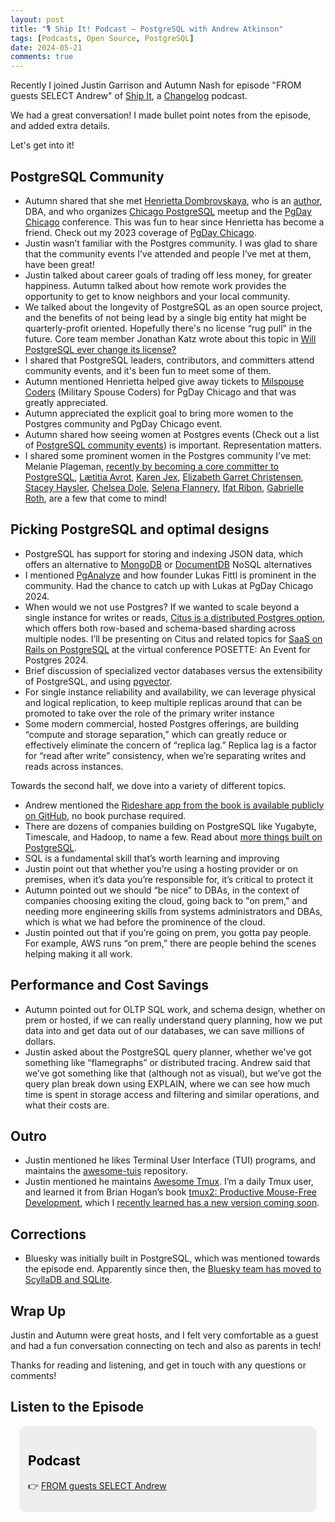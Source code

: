 ```yaml
---
layout: post
title: "🎙️ Ship It! Podcast — PostgreSQL with Andrew Atkinson"
tags: [Podcasts, Open Source, PostgreSQL]
date: 2024-05-21
comments: true
---
```


Recently I joined Justin Garrison and Autumn Nash for episode "FROM guests SELECT Andrew" of [Ship It](https://changelog.com/shipit), a [Changelog](https://changelog.com) podcast.

We had a great conversation! I made bullet point notes from the episode, and added extra details.

Let's get into it!

## PostgreSQL Community
- Autumn shared that she met [Henrietta Dombrovskaya](https://postgresql.life/post/henrietta_dombrovskaya/), who is an [author](https://www.amazon.com/PostgreSQL-Query-Optimization-Ultimate-Efficient/dp/1484268849), DBA, and who organizes [Chicago PostgreSQL](https://www.meetup.com/chicago-postgresql-user-group/) meetup and the [PgDay Chicago](https://2024.pgdaychicago.org/) conference. This was fun to hear since Henrietta has become a friend. Check out my 2023 coverage of [PgDay Chicago](https://andyatkinson.com/blog/2023/05/24/pgday-chicago).
- Justin wasn’t familiar with the Postgres community. I was glad to share that the community events I’ve attended and people I’ve met at them, have been great!
- Justin talked about career goals of trading off less money, for greater happiness. Autumn talked about how remote work provides the opportunity to get to know neighbors and your local community.
- We talked about the longevity of PostgreSQL as an open source project, and the benefits of not being lead by a single big entity hat might be quarterly-profit oriented. Hopefully there's no license “rug pull” in the future. Core team member Jonathan Katz wrote about this topic in [Will PostgreSQL ever change its license?](https://jkatz05.com/post/postgres/postgres-license-2024/)
- I shared that PostgreSQL leaders, contributors, and committers attend community events, and it's been fun to meet some of them.
- Autumn mentioned Henrietta helped give away tickets to [Milspouse Coders](https://milspousecoders.org) (Military Spouse Coders) for PgDay Chicago and that was greatly appreciated.
- Autumn appreciated the explicit goal to bring more women to the Postgres community and PgDay Chicago event.
- Autumn shared how seeing women at Postgres events (Check out a list of [PostgreSQL community events](https://www.postgresql.org/about/events/)) is important. Representation matters.
- I shared some prominent women in the Postgres community I’ve met: Melanie Plageman, [recently by becoming a core committer to PostgreSQL](https://www.postgresql.org/message-id/df222085-2248-4d89-8935-256a9c384878%40postgresql.org), [Lætitia Avrot](https://mydbanotebook.org/), [Karen Jex](https://karenjex.blogspot.com/), [Elizabeth Garret Christensen](https://postgresql.life/post/elizabeth_garrett_christensen/), [Stacey Haysler](https://postgresql.us/team/), [Chelsea Dole](https://chelseadole.com/), [Selena Flannery](https://www.linkedin.com/in/selenaflannery/), [Ifat Ribon](https://www.linkedin.com/in/ifatribon/), [Gabrielle Roth](https://gorthx.wordpress.com/), are a few that come to mind!

## Picking PostgreSQL and optimal designs
- PostgreSQL has support for storing and indexing JSON data, which offers an alternative to [MongoDB](https://www.mongodb.com/) or [DocumentDB](https://docs.aws.amazon.com/documentdb/latest/developerguide/what-is.html) NoSQL alternatives
- I mentioned [PgAnalyze](https://pganalyze.com/) and how founder Lukas Fittl is prominent in the community. Had the chance to catch up with Lukas at PgDay Chicago 2024.
- When would we not use Postgres? If we wanted to scale beyond a single instance for writes or reads, [Citus is a distributed Postgres option](https://www.citusdata.com/), which offers both row-based and schema-based sharding across multiple nodes. I’ll be presenting on Citus and related topics for [SaaS on Rails on PostgreSQL](https://www.citusdata.com/posette/speakers/andrew-atkinson/) at the virtual conference POSETTE: An Event for Postgres 2024.
- Brief discussion of specialized vector databases versus the extensibility of PostgreSQL, and using [pgvector](https://github.com/pgvector/pgvector).
- For single instance reliability and availability, we can leverage physical and logical replication, to keep multiple replicas around that can be promoted to take over the role of the primary writer instance
- Some modern commercial, hosted Postgres offerings, are building “compute and storage separation,” which can greatly reduce or effectively eliminate the concern of “replica lag.” Replica lag is a factor for “read after write” consistency, when we’re separating writes and reads across instances.

Towards the second half, we dove into a variety of different topics.

- Andrew mentioned the [Rideshare app from the book is available publicly on GitHub](https://github.com/andyatkinson/rideshare), no book purchase required.
- There are dozens of companies building on PostgreSQL like Yugabyte, Timescale, and Hadoop, to name a few. Read about [more things built on PostgreSQL](https://wiki.postgresql.org/wiki/PostgreSQL_derived_databases).
- SQL is a fundamental skill that’s worth learning and improving
- Justin point out that whether you’re using a hosting provider or on premises, when it’s data you’re responsible for, it’s critical to protect it
- Autumn pointed out we should “be nice” to DBAs, in the context of companies choosing exiting the cloud, going back to "on prem," and needing more engineering skills from systems administrators and DBAs, which is what we had before the prominence of the cloud.
- Justin pointed out that if you’re going on prem, you gotta pay people. For example, AWS runs “on prem,” there are people behind the scenes helping making it all work.

## Performance and Cost Savings
- Autumn pointed out for OLTP SQL work, and schema design, whether on prem or hosted, if we can really understand query planning, how we put data into and get data out of our databases, we can save millions of dollars.
- Justin asked about the PostgreSQL query planner, whether we've got something like “flamegraphs” or distributed tracing. Andrew said that we’ve got something like that (although not as visual), but we’ve got the query plan break down using EXPLAIN, where we can see how much time is spent in storage access and filtering and similar operations, and what their costs are.

## Outro
- Justin mentioned he likes Terminal User Interface (TUI) programs, and maintains the [awesome-tuis](https://github.com/rothgar/awesome-tuis) repository.
- Justin mentioned he maintains [Awesome Tmux](https://github.com/rothgar/awesome-tmux). I’m a daily Tmux user, and learned it from Brian Hogan’s book [tmux2: Productive Mouse-Free Development](https://pragprog.com/titles/bhtmux2/tmux-2/), which I [recently learned has a new version coming soon](https://x.com/bphogan/status/1783939076149621216).

## Corrections
- Bluesky was initially built in PostgreSQL, which was mentioned towards the episode end. Apparently since then, the [Bluesky team has moved to ScyllaDB and SQLite](https://bsky.app/profile/andatki.bsky.social).

## Wrap Up
Justin and Autumn were great hosts, and I felt very comfortable as a guest and had a fun conversation connecting on tech and also as parents in tech!

Thanks for reading and listening, and get in touch with any questions or comments!


## Listen to the Episode
<!-- Callout box -->
<section>
<div style="border-radius:0.8em;background-color:#eee;padding:1em;margin:1em;color:#000;">
<h2>Podcast</h2>
<p>👉 <a href="https://changelog.com/shipit/104">FROM guests SELECT Andrew</a></p>
</div>
</section>
